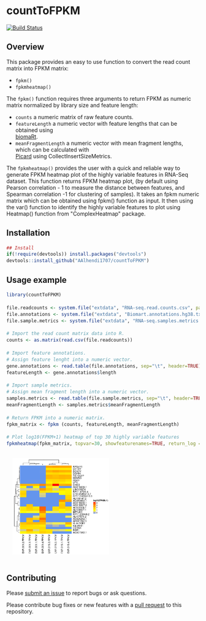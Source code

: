 # countToFPKM
[![Build Status][bb]][travis]

[bb]: https://travis-ci.org/AAlhendi1707/countToFPKM.svg?branch=master
[travis]: https://travis-ci.org/AAlhendi1707/countToFPKM

## Overview
This package provides an easy to use function to convert the read count matrix into FPKM matrix:
- `fpkm()`
- `fpkmheatmap()`

 The `fpkm()` function requires three arguments to return FPKM as numeric matrix normalized 
 by library size and feature length:
 - `counts` a numeric matrix of raw feature counts. 
 - `featureLength` a numeric vector with feature lengths that can be obtained using   
   [biomaRt](https://bioconductor.org/packages/release/bioc/vignettes/biomaRt/inst/doc/biomaRt.html).
 - `meanFragmentLength` a numeric vector with mean fragment lengths, which can be calculated with   
   [Picard](https://broadinstitute.github.io/picard/command-line-overview.html#CollectInsertSizeMetrics)
   using CollectInsertSizeMetrics.
   
The `fpkmheatmap()` provides the user with a quick and reliable way to generate FPKM heatmap plot of the highly variable features in RNA-Seq dataset. This function returns FPKM heatmap plot, (by default using Pearson correlation - 1 to measure the distance between features, and Spearman correlation -1 for clustering of samples). It takes an fpkm numeric matrix which can be obtained using fpkm() function as input. It then using the var() function to identify the highly variable features to plot using Heatmap() function from "ComplexHeatmap" package.
  
## Installation
```r
## Install
if(!require(devtools)) install.packages("devtools")
devtools::install_github("AAlhendi1707/countToFPKM")
```

## Usage example
```r
library(countToFPKM)

file.readcounts <- system.file("extdata", "RNA-seq.read.counts.csv", package="countToFPKM")
file.annotations <- system.file("extdata", "Biomart.annotations.hg38.txt", package="countToFPKM")
file.sample.metrics <- system.file("extdata", "RNA-seq.samples.metrics.txt", package="countToFPKM")

# Import the read count matrix data into R.
counts <- as.matrix(read.csv(file.readcounts))

# Import feature annotations. 
# Assign feature lenght into a numeric vector.
gene.annotations <- read.table(file.annotations, sep="\t", header=TRUE)
featureLength <- gene.annotations$length

# Import sample metrics. 
# Assign mean fragment length into a numeric vector.
samples.metrics <- read.table(file.sample.metrics, sep="\t", header=TRUE)
meanFragmentLength <- samples.metrics$meanFragmentLength

# Return FPKM into a numeric matrix.
fpkm_matrix <- fpkm (counts, featureLength, meanFragmentLength)

# Plot log10(FPKM+1) heatmap of top 30 highly variable features
fpkmheatmap(fpkm_matrix, topvar=30, showfeaturenames=TRUE, return_log = TRUE)
```
<img style="margin:1rem;" width="50%" src="inst/extdata/Top30.variable.genes.log.fpkm.png" />

## Contributing
Please [submit an issue][issues] to report bugs or ask questions.

Please contribute bug fixes or new features with a [pull request][pull] to this
repository.

[issues]: https://github.com/AAlhendi1707/countToFPKM/issues
[pull]: https://help.github.com/articles/using-pull-requests/
[ref]: https://github.com/AAlhendi1707/countToFPKM/blob/master/doc/countToFPKM-manual.pdf
